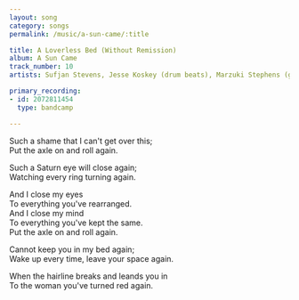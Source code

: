 ```yaml
---
layout: song
category: songs
permalink: /music/a-sun-came/:title

title: A Loverless Bed (Without Remission)
album: A Sun Came
track_number: 10
artists: Sufjan Stevens, Jesse Koskey (drum beats), Marzuki Stephens (guitar)

primary_recording:
- id: 2072811454
  type: bandcamp

---
```


Such a shame that I can't get over this; <br>
Put the axle on and roll again.

Such a Saturn eye will close again; <br>
Watching every ring turning again.

And I close my eyes <br>
To everything you've rearranged. <br>
And I close my mind <br>
To everything you've kept the same. <br>
Put the axle on and roll again.

Cannot keep you in my bed again; <br>
Wake up every time, leave your space again.

When the hairline breaks and leands you in <br>
To the woman you've turned red again.